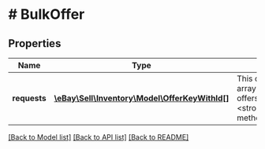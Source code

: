 # # BulkOffer

## Properties

Name | Type | Description | Notes
------------ | ------------- | ------------- | -------------
**requests** | [**\eBay\Sell\Inventory\Model\OfferKeyWithId[]**](OfferKeyWithId.md) | This container is used to pass in an array of offers to publish. Up to 25 offers can be published with one &lt;strong&gt;bulkPublishOffer&lt;/strong&gt; method. | [optional]

[[Back to Model list]](../../README.md#models) [[Back to API list]](../../README.md#endpoints) [[Back to README]](../../README.md)
